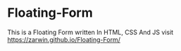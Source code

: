 # Floating-Form
This is a Floating Form written In HTML, CSS And JS
visit https://zarwin.github.io/Floating-Form/
